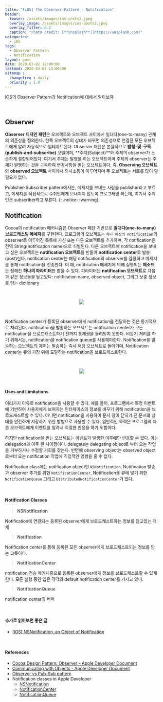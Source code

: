 ```yaml
---
title: "[iOS] The Observer Pattern - Notification"
header:
  teaser: /assets/images/ios-posts2.jpeg
  overlay_image: /assets/images/ios-posts2.jpeg
  overlay_filter: 0.2
  caption: "Photo credit: [**Unsplash**](https://unsplash.com)"
categories:
  - iOS
tags:
  - Observer Pattern
  - Notification
layout: post
date: 2020-03-02 12:00:00
lastmod: 2020-03-02 12:00:00
sitemap :
  changefreq : daily
  priority : 1.0
---
```


iOS의 Observer Pattern과 Notification에 대해서 알아보자

<br>

## Observer

**Observer 디자인 패턴**은 오브젝트와 오브젝트 사이에서 일대다(one-to-many) 관계의 의존성을 정의한다. 한쪽 오브젝트의 상태가 바뀌면 의존성으로 연결된 모든 오브젝트에게 알려 자동적으로 업데이트된다. Observer 패턴은 본질적으로 **발행-및-구독(publish-and-subscribe)** 모델이며, **주체(Subject)**와 주체의 observer가 느슨하게 결합되어있다. 여기서 주체는 발행을 하는 오브젝트이며 주체의 observer는 주체가 발행하는 것을 구독하여 변경사항을 받는 오브젝트이다. 즉, **Observing 오브젝트**와 **observed 오브젝트** 사이에서 의사소통이 이루어지며 두 오브젝트는 서로를 많이 알 필요가 없다.

Publisher-Subscriber pattern에서는, 메세지를 보내는 사람을 publisher라고 부르고, 메세지를 직접적으로 수취인에게 보내지지 않도록 프로그래밍 하는데, 여기서 수취인은 subscriber라고 부른다.
{: .notice--warning}

## Notification

Cocoa의 notification 메커니즘은 Observer 패턴 기반으로 **일대다(one-to-many) 브로드캐스팅 메세지**를 구현한다. 프로그램의 오브젝트는 `하나 이상의 notification`의 observer로 이루어진 목록에 자신 또는 다른 오브젝트를 추가하며, 각 notification은 전역 String(notification name)으로 식별된다. 다른 오브젝트에 notification을 보내고 싶은 오브젝트는 **notification 오브젝트**를 만들어 **notification center**로 발송(post)한다. notification center는 해당 notification의 observer를 결정하고 메세지를 통해 notification을 전송한다. 이 때, notification 메세지에 의해 실행되는 **메소드**는 정해진 **하나의 파라미터**만 받을 수 있다. 파라미터는 **notification 오브젝트**로 다음과 같은 정보들을 담고있다: notification name, observed object, 그리고 보충 정보를 담는 dictionary

<br>

<p align="center">
  <img src="https://developer.apple.com/library/archive/documentation/Cocoa/Conceptual/CocoaFundamentals/Art/notificationcenter.gif">
</p>

<br>

Notification center가 등록된 observer에게 notification을 전달하는 것은 동기적으로 처리된다. notification을 발송하는 오브젝트는 notification center가 모든 notification을 브로드캐스트하기 전까지 통제권을 돌려받지 못한다. 비동기 처리를 하기 위해서는, notification을 notification queue를 사용해야한다. Notification을 발송하는 오브젝트의 제어는 발송하는 즉시 해당 오브젝트로 돌아가며, Notification center는 큐의 가장 위에 도달하는 notification을 브로드캐스트한다.

<br>

<p align="center">
  <img src="https://developer.apple.com/library/archive/documentation/Cocoa/Conceptual/CocoaFundamentals/Art/notificationqueue.gif">
</p>

<br>

#### Uses and Limitations

여러가지 이유로 notification을 사용할 수 있다. 예를 들어, 프로그램에서 특정 이벤트에 기반하여 사용자에게 보여지는 인터페이스의 정보를 바꾸기 위해 notification을 브로드캐스트할 수 있다. 아니면 notification을 사용하여 문서 창이 닫히기 전 문서의 상태를 안전하게 저장하기 위한 방법으로 사용할 수 있다. 일반적인 목적은 프로그램의 다른 오브젝트에게 이벤트를 알려서 적절한 반응을 하기 위함이다.

하지만 notification을 받는 오브젝트는 이벤트가 발생한 이후에만 반응할 수 있다. 이는 delegation과 아주 큰 차이점이다. delegate는 delegating object로 부터 오는 작업을 거부하거나 수정할 기회를 갖는다. 반면에 observing object는 observed object로부터 오는 notification 작업에 직접적인 영향을 줄 수 없다.

Notification class에는 notification object인 `NSNotification`, Notification 발송과 observer 추가를 위한 `NotificationCenter`, Notification을 큐에 넣기 위한 `NotificationQueue` 그리고 `DistributedNotificationCenter`가 있다.

<br>

#### Notification Classes

> **NSNotification**

Notification에 연결되는 등록된 observer에게 브로드캐스트하는 정보를 담고있는 객체

> **Notification**

Notification center를 통해 등록된 모든 observer에게 브로드캐스트되는 정보를 담는 그릇이다.

> **NotificationCenter**

notification 전송 메커니즘으로 등록된 observer에게 정보를 브로드캐스트할 수 있게 한다. 
모든 실행 중인 앱은 각각의 default notification center를 가지고 있다.

> **NotificationQueue**

notification center의 버퍼

<br>

#### 추가로 읽어보면 좋은 글

- [[iOS] NSNotification, an Object of Notification](https://corykim0829.github.io/ios/NSNotification/)

<br>

#### References

- [Cocoa Design Pattern: Observer - Apple Developer Document](https://developer.apple.com/library/archive/documentation/Cocoa/Conceptual/CocoaFundamentals/CocoaDesignPatterns/CocoaDesignPatterns.html#//apple_ref/doc/uid/TP40002974-CH6-SW20)
- [Communicating with Objects - Apple Developer Document](https://developer.apple.com/library/archive/documentation/Cocoa/Conceptual/CocoaFundamentals/CommunicatingWithObjects/CommunicateWithObjects.html#//apple_ref/doc/uid/TP40002974-CH7-SW7)
- [Observer vs Pub-Sub pattern](https://hackernoon.com/observer-vs-pub-sub-pattern-50d3b27f838c)
- Notification classes in Apple Developer
  - [NSNotification](https://developer.apple.com/documentation/foundation/nsnotification)
  - [NotificationCenter](https://developer.apple.com/documentation/foundation/notificationcenter)
  - [NotificationQueue](https://developer.apple.com/documentation/foundation/notificationqueue)

